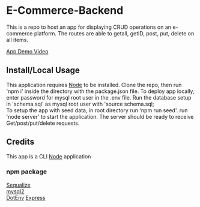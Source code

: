 # E-Commerce-Backend
This is a repo to host an app for displaying CRUD operations on an e-commerce platform.
The routes are able to getall, getID, post, put, delete on all items.

[App Demo Video](https://drive.google.com/file/d/1fwM7jcs8UZk45L1h8RuOEeDTUv5s4dzN/view?usp=sharing)

## Install/Local Usage
This application requires [Node](https://nodejs.org) to be installed.
Clone the repo, then run 'npm i' inside the directory with the package.json file.
To deploy app locally,
enter password for mysql root user in the .env file.
Run the database setup in 'schema.sql' as mysql root user with 'source schema.sql;  
To setup the app with seed data, in root directory run 'npm run seed'.
run 'node server' to start the application.
The server should be ready to receive Get/post/put/delete requests.


## Credits
This app is a CLI [Node](https://nodejs.org) application   
### npm package
[Sequalize](https://www.npmjs.com/package/sequelize)  
[mysql2](https://www.npmjs.com/package/mysql2)  
[DotEnv](https://www.npmjs.com/package/dotenv)
[Express](https://www.npmjs.com/package/express)
